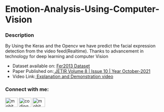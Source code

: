 # Emotion-Analysis-Using-Computer-Vision
<h3>Description</h3>
<p> By Using the Keras and the Opencv we have predict the facial expression detection from the video feed(Realtime). Thanks to advancement in technology for deep learning and computer Vision</p>
<ul>
<li>Dataset available on: <a href="https://www.kaggle.com/msambare/fer2013">Fer2013 Dataset</a></li>
<li>Paper Published on:<a href="https://www.kaggle.com/msambare/fer2013"> JETIR Volume 8 | Issue 10 | Year October-2021</a></li>
<li>Video Link:<a href="https://www.youtube.com/watch?v=MabyNxnxla8"> Explanation and Demonstration video</a></li>

</ul>

<h3 align="left">Connect with me:</h3>
<p align="left">
<a href="https://www.linkedin.com/in/mohitpeshwani/" target="blank"><img align="center" src="https://raw.githubusercontent.com/rahuldkjain/github-profile-readme-generator/master/src/images/icons/Social/linked-in-alt.svg" alt="mohit peshwani" height="30" width="40" /></a>
<a href="https://instagram.com/coding_nightmare" target="blank"><img align="center" src="https://raw.githubusercontent.com/rahuldkjain/github-profile-readme-generator/master/src/images/icons/Social/instagram.svg" alt="coding_nightmare" height="30" width="40" /></a>
<a href="https://www.figma.com/@mohitpeshwani" target="blank"><img align="center" src="https://logowik.com/content/uploads/images/figma.jpg" alt="mohit peshwani" height="30" width="40" /></a>
</p>
